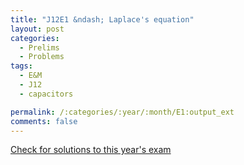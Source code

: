 ```yaml
---
title: "J12E1 &ndash; Laplace's equation"
layout: post
categories:
  - Prelims
  - Problems
tags:
  - E&M
  - J12
  - capacitors

permalink: /:categories/:year/:month/E1:output_ext
comments: false
---
```

<object data="2012J1E.pdf" type="application/pdf" width="100%" height="500"></object>
<div class="message"><a href='https://princetonprelim.com/prelim/28/'>Check for solutions to this year's exam</a></div>